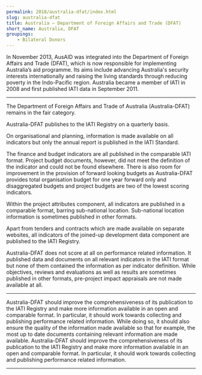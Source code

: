```yaml
---
permalink: 2018/australia-dfat/index.html
slug: australia-dfat
title: Australia – Department of Foreign Affairs and Trade (DFAT)
short_name: Australia, DFAT
groupings:
    - Bilateral Donors
---
```


In November 2013, AusAID was integrated into the Department of Foreign Affairs and Trade (DFAT), which is now responsible for implementing Australia’s aid programme. Its aims include advancing Australia's security interests internationally and raising the living standards through reducing poverty in the Indo-Pacific region. Australia became a member of IATI in 2008 and first published IATI data in September 2011.

---

The Department of Foreign Affairs and Trade of Australia (Australia-DFAT) remains in the fair category.

Australia-DFAT publishes to the IATI Registry on a quarterly basis. 

On organisational and planning, information is made available on all indicators but only the annual report is published in the IATI Standard.

The finance and budget indicators are all published in the comparable IATI format. Project budget documents, however, did not meet the definition of the indicator and could not be found elsewhere. There is also room for improvement in the provision of forward looking budgets as Australia-DFAT provides total organisation budget for one year forward only and disaggregated budgets and project budgets are two of the lowest scoring indicators. 

Within the project attributes component, all indicators are published in a comparable format, barring sub-national location. Sub-national location information is sometimes published in other formats. 

Apart from tenders and contracts which are made available on separate websites, all indicators of the joined-up development data component are published to the IATI Registry. 

Australia-DFAT does not score at all on performance related information. It published data and documents on all relevant indicators in the IATI format but none of them contained the information as per indicator definition. While objectives, reviews and evaluations as well as results are sometimes published in other formats, pre-project impact appraisals are not made available at all. 


---

Australia-DFAT should improve the comprehensiveness of its publication to the IATI Registry and make more information available in an open and comparable format.
In particular, it should work towards collecting and publishing performance related information.
While doing so, it should also ensure the quality of the information made available so that for example, the most up to date documents containing relevant information are made available. 
Australia-DFAT should improve the comprehensiveness of its publication to the IATI Registry and make more information available in an open and comparable format.
In particular, it should work towards collecting and publishing performance related information.


---
